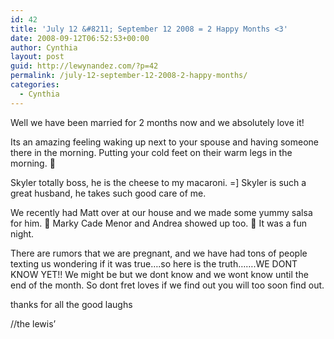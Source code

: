 ```yaml
---
id: 42
title: 'July 12 &#8211; September 12 2008 = 2 Happy Months <3'
date: 2008-09-12T06:52:53+00:00
author: Cynthia
layout: post
guid: http://lewynandez.com/?p=42
permalink: /july-12-september-12-2008-2-happy-months/
categories:
  - Cynthia
---
```

Well we have been married for 2 months now and we absolutely love it!

Its an amazing feeling waking up next to your spouse and having someone there in the morning. Putting your cold feet on their warm legs in the morning. 🙂

Skyler totally boss, he is the cheese to my macaroni. =] Skyler is such a great husband, he takes such good care of me.

We recently had Matt over at our house and we made some yummy salsa for him. 🙂 Marky Cade Menor and Andrea showed up too. 🙂 It was a fun night.

There are rumors that we are pregnant, and we have had tons of people texting us wondering if it was true&#8230;.so here is the truth&#8230;&#8230;.WE DONT KNOW YET!! We might be but we dont know and we wont know until the end of the month. So dont fret loves if we find out you will too soon find out.

thanks for all the good laughs

//the lewis&#8217;